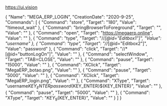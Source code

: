 https://ui.vision

{
  "Name": "MEGA_ERP_LOGIN",
  "CreationDate": "2020-9-25",
  "Commands": [
    {
      "Command": "store",
      "Target": "180",
      "Value": "!timeout_wait"
    },
    {
      "Command": "bringBrowserToForeground",
      "Target": "",
      "Value": ""
    },
    {
      "Command": "open",
      "Target": "https://megaerp.online",
      "Value": ""
    },
    {
      "Command": "type",
      "Target": "//*[@id=\"Editbox1\"]",
      "Value": "username"
    },
    {
      "Command": "type",
      "Target": "//*[@id=\"Editbox2\"]",
      "Value": "password"
    },
    {
      "Command": "click",
      "Target": "//*[@id=\"buttonLogOn\"]",
      "Value": ""
    },
    {
      "Command": "selectWindow",
      "Target": "TAB=CLOSE",
      "Value": ""
    },
    {
      "Command": "pause",
      "Target": "15000",
      "Value": ""
    },
    {
      "Command": "XClick",
      "Target": "MegaERP_botao.png",
      "Value": ""
    },
    {
      "Command": "pause",
      "Target": "5000",
      "Value": ""
    },
    {
      "Command": "XClick",
      "Target": "MegaERP_login.png",
      "Value": ""
    },
    {
      "Command": "XType",
      "Target": "username${KEY_ENTER}password${KEY_ENTER}${KEY_ENTER}",
      "Value": ""
    },
    {
      "Command": "pause",
      "Target": "5000",
      "Value": ""
    },
    {
      "Command": "XType",
      "Target": "${KEY_9}${KEY_ENTER}",
      "Value": ""
    }
  ]
}
